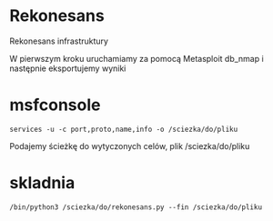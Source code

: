 # Rekonesans
Rekonesans infrastruktury

W pierwszym kroku uruchamiamy za pomocą Metasploit db_nmap i następnie eksportujemy wyniki 
# msfconsole 
    services -u -c port,proto,name,info -o /sciezka/do/pliku


Podajemy ścieżkę do wytyczonych celów, plik /sciezka/do/pliku 

# skladnia
    /bin/python3 /sciezka/do/rekonesans.py --fin /sciezka/do/pliku
